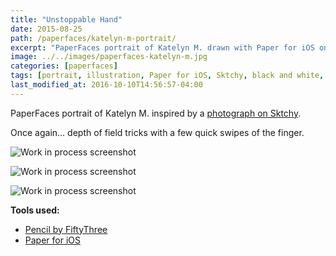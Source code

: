 ```yaml
---
title: "Unstoppable Hand"
date: 2015-08-25
path: /paperfaces/katelyn-m-portrait/
excerpt: "PaperFaces portrait of Katelyn M. drawn with Paper for iOS on an iPad."
image: ../../images/paperfaces-katelyn-m.jpg
categories: [paperfaces]
tags: [portrait, illustration, Paper for iOS, Sktchy, black and white, bokeh]
last_modified_at: 2016-10-10T14:56:57-04:00
---
```


PaperFaces portrait of Katelyn M. inspired by a [photograph on Sktchy](https://sktchy.com/0STT5).

Once again... depth of field tricks with a few quick swipes of the finger.

![Work in process screenshot](../../images/paperfaces-katelyn-m-process-1-lg.jpg)

![Work in process screenshot](../../images/paperfaces-katelyn-m-process-2-lg.jpg)

![Work in process screenshot](../../images/paperfaces-katelyn-m-process-3-lg.jpg)

**Tools used:**

- [Pencil by FiftyThree](https://amzn.to/35tCkJW)
- [Paper for iOS](https://paper.bywetransfer.com/)
